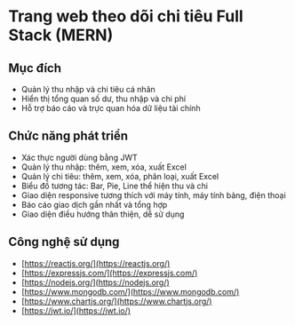 # Trang web theo dõi chi tiêu Full Stack (MERN)

## Mục đích

* Quản lý thu nhập và chi tiêu cá nhân
* Hiển thị tổng quan số dư, thu nhập và chi phí
* Hỗ trợ báo cáo và trực quan hóa dữ liệu tài chính

## Chức năng phát triển

* Xác thực người dùng bằng JWT
* Quản lý thu nhập: thêm, xem, xóa, xuất Excel
* Quản lý chi tiêu: thêm, xem, xóa, phân loại, xuất Excel
* Biểu đồ tương tác: Bar, Pie, Line thể hiện thu và chi
* Giao diện responsive tương thích với máy tính, máy tính bảng, điện thoại
* Báo cáo giao dịch gần nhất và tổng hợp
* Giao diện điều hướng thân thiện, dễ sử dụng

## Công nghệ sử dụng

* [https://reactjs.org/](https://reactjs.org/)
* [https://expressjs.com/](https://expressjs.com/)
* [https://nodejs.org/](https://nodejs.org/)
* [https://www.mongodb.com/](https://www.mongodb.com/)
* [https://www.chartjs.org/](https://www.chartjs.org/)
* [https://jwt.io/](https://jwt.io/)

